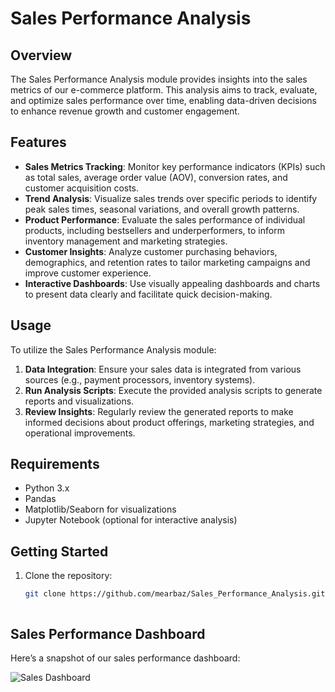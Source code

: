 # Sales Performance Analysis

## Overview

The Sales Performance Analysis module provides insights into the sales metrics of our e-commerce platform. This analysis aims to track, evaluate, and optimize sales performance over time, enabling data-driven decisions to enhance revenue growth and customer engagement.

## Features

- **Sales Metrics Tracking**: Monitor key performance indicators (KPIs) such as total sales, average order value (AOV), conversion rates, and customer acquisition costs.
- **Trend Analysis**: Visualize sales trends over specific periods to identify peak sales times, seasonal variations, and overall growth patterns.
- **Product Performance**: Evaluate the sales performance of individual products, including bestsellers and underperformers, to inform inventory management and marketing strategies.
- **Customer Insights**: Analyze customer purchasing behaviors, demographics, and retention rates to tailor marketing campaigns and improve customer experience.
- **Interactive Dashboards**: Use visually appealing dashboards and charts to present data clearly and facilitate quick decision-making.

## Usage

To utilize the Sales Performance Analysis module:

1. **Data Integration**: Ensure your sales data is integrated from various sources (e.g., payment processors, inventory systems).
2. **Run Analysis Scripts**: Execute the provided analysis scripts to generate reports and visualizations.
3. **Review Insights**: Regularly review the generated reports to make informed decisions about product offerings, marketing strategies, and operational improvements.

## Requirements

- Python 3.x
- Pandas
- Matplotlib/Seaborn for visualizations
- Jupyter Notebook (optional for interactive analysis)

## Getting Started

1. Clone the repository:
   ```bash
   git clone https://github.com/mearbaz/Sales_Performance_Analysis.git

   

## Sales Performance Dashboard

Here’s a snapshot of our sales performance dashboard:

![Sales Dashboard](Sales.png)
